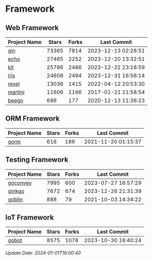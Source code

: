 # Framework

## Web Framework
| Project Name | Stars | Forks | Last Commit |
| ------------ | ----- | ----- | ----------- |
| [gin](https://github.com/gin-gonic/gin) | 73365 | 7814 | 2023-12-13 02:28:51 |
| [echo](https://github.com/labstack/echo) | 27465 | 2252 | 2023-12-20 13:32:51 |
| [kit](https://github.com/go-kit/kit) | 25786 | 2486 | 2023-12-22 23:16:59 |
| [iris](https://github.com/kataras/iris) | 24608 | 2494 | 2023-12-31 16:56:14 |
| [revel](https://github.com/revel/revel) | 13036 | 1415 | 2022-04-12 20:53:30 |
| [martini](https://github.com/go-martini/martini) | 11606 | 1166 | 2017-01-21 21:58:54 |
| [beego](https://github.com/astaxie/beego) | 686 | 177 | 2020-12-13 11:36:23 |

## ORM Framework
| Project Name | Stars | Forks | Last Commit |
| ------------ | ----- | ----- | ----------- |
| [gorm](https://github.com/jinzhu/gorm) | 616 | 186 | 2021-11-20 01:15:37 |

## Testing Framework
| Project Name | Stars | Forks | Last Commit |
| ------------ | ----- | ----- | ----------- |
| [goconvey](https://github.com/smartystreets/goconvey) | 7995 | 600 | 2023-07-27 16:57:29 |
| [ginkgo](https://github.com/onsi/ginkgo) | 7672 | 674 | 2023-12-26 21:31:39 |
| [goblin](https://github.com/franela/goblin) | 888 | 79 | 2021-10-03 14:34:22 |

## IoT Framework
| Project Name | Stars | Forks | Last Commit |
| ------------ | ----- | ----- | ----------- |
| [gobot](https://github.com/hybridgroup/gobot) | 8575 | 1078 | 2023-10-30 16:40:24 |

*Update Date: 2024-01-01T16:00:40*